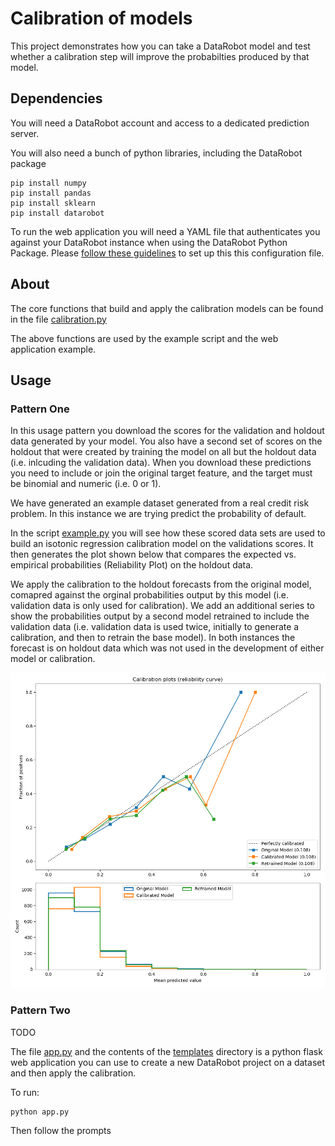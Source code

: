 
Calibration of models
========================

This project demonstrates how you can take a DataRobot model
and test whether a calibration step will improve the probabilties 
produced by that model.

## Dependencies
 
You will need a DataRobot account and access to a dedicated prediction server.

You will also need a bunch of python libraries, including the DataRobot package

```
pip install numpy
pip install pandas
pip install sklearn
pip install datarobot
```

To run the web application you will need a YAML file that authenticates you against your
DataRobot instance when using the DataRobot Python Package. Please 
[follow these guidelines](https://datarobot-public-api-client.readthedocs-hosted.com/en/v2.7.2/setup/configuration.html)
to set up this this configuration file.


## About

The core functions that build and apply the calibration models can be found in
the file [calibration.py](calibration.py)

The above functions are used by the example script and the web application example.


## Usage

### Pattern One

In this usage pattern you download the scores for the validation and holdout data generated by your model.
You also have a second set of scores on the holdout that were created by training the model on all but the holdout
data (i.e. inlcuding the validation data). When you download these predictions you need to include or join
the original target feature, and the target must be binomial and numeric (i.e. 0 or 1).

We have generated an example dataset generated from a real credit risk problem. In this instance we are trying
predict the probability of default. 

In the script [example.py](example.py) you will see how these scored data sets are used to build an isotonic 
regression calibration model on the validations scores. It then generates the plot shown below that compares
the expected vs. empirical probabilities (Reliability Plot) on the holdout data. 

We apply the calibration to the holdout forecasts from the original model, comapred against the orginal probabilities
output by this model (i.e. validation data is only used for calibration). We add an additional series to show the probabilities
output by a second model retrained to include the validation data (i.e. validation data is used twice,
initially to generate a calibration, and then to retrain the base model). In both instances the forecast is on
holdout data which was not used in the development of either model or calibration.


![Example Calibration Plot](results/calibration.png "Calibration Plot - original model, calibrated model and retrained model")


### Pattern Two

TODO

The file [app.py](app.py) and the contents of the [templates](templates) directory is a python flask 
web application you can use to create a new DataRobot project on a dataset and then apply the calibration.

To run:

```
python app.py
```

Then follow the prompts



